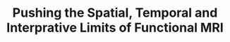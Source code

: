 ---
title: "Pushing the Spatial, Temporal and Interprative Limits of Functional MRI"
project_id: 
date: 
conference_id: ""
presenters:
   - peter_bandettini
summary: "<p>MCW graduate school course on fMRI contrast (date missing/incorrect)</p>"
file: /assets/presentations/T83.ppt
filename: T83.ppt
layout: presentation
---